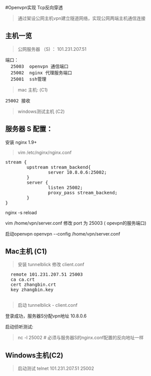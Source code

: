 

#Openvpn实现 Tcp反向穿透 

>通过架设公网主机vpn建立隧道网络，实现公网两端主机通信连接


主机一览
--------

>公网服务器 （S) ：  101.231.207.51
<pre>
端口： 
  25003  openvpn 通信端口
  25002  nginx 代理服务端口
  25001  ssh管理
</pre>

>mac 主机: (C1)
<pre>
25002 接收
</pre>


>windows测试主机 (C2) 



服务器 S 配置： 
-------------

安装 nginx 1.9+ 

>vim /etc/nginx/nginx.conf

<pre>
stream {
        upstream stream_backend{
                server 10.8.0.6:25002;
        }
        server {
                listen 25002;
                proxy_pass stream_backend;
        }
}
</pre>

nginx -s reload 


vim /home/vpn/server.conf 
修改 port 为 25003  ( opevpn的服务端口) 

启动openvpn
openvpn --config /home/vpn/server.conf 


Mac主机 (C1) 
-------
>安装 tunnelblick
>修改 client.conf
  
 <pre>
  remote 101.231.207.51 25003
  ca ca.crt
  cert zhangbin.crt
  key zhangbin.key
 </pre>
 
>启动 tunnelblick - client.conf 

登录成功，服务器S分配vpn地址  10.8.0.6 

启动侦听测试: 
>nc -l 25002  # 必须与服务器S的nginx.conf配置的反向地址一样 


Windows主机(C2)
------
>启动测试  telnet 101.231.207.51 25002 


